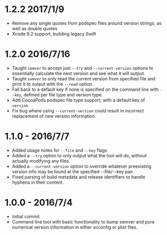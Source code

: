# 1.2.2 2017/1/9

- Remove any single quotes from podspec files around version strings, as well as double quotes
- Xcode 8.2 support, building legacy Swift

# 1.2.0 2016/7/16

- Taught `semver` to accept just `--try` and `--current-version` options to essentially calculate the next version and see what it will output.
- Taught `semver` to only read the current version from specified file and print it to output with the `--read` option.
- Fall back to a default key if none is specified on the command line with `--key`, defined per file type and version type.
- Add CocoaPods podspec file type support, with a default key of `version`.
- Fix bug where using `--current-version` could result in incorrect replacement of new version information.

# 1.1.0 - 2016/7/7

- Added usage notes for `--file` and `--key` flags
- Added a `--try` option to only output what the tool will do, without actually modifying any files.
- Added a `--current-version` option to override whatever preexisting version info may be found at the specified --file/--key pair.
- Fixed parsing of build metadata and release identifiers to handle hyphens in their content.

# 1.0.0 - 2016/7/4

- Initial commit
- Command line tool with basic functionality to bump semver and pure numerical version information in either xcconfig or plist files.
